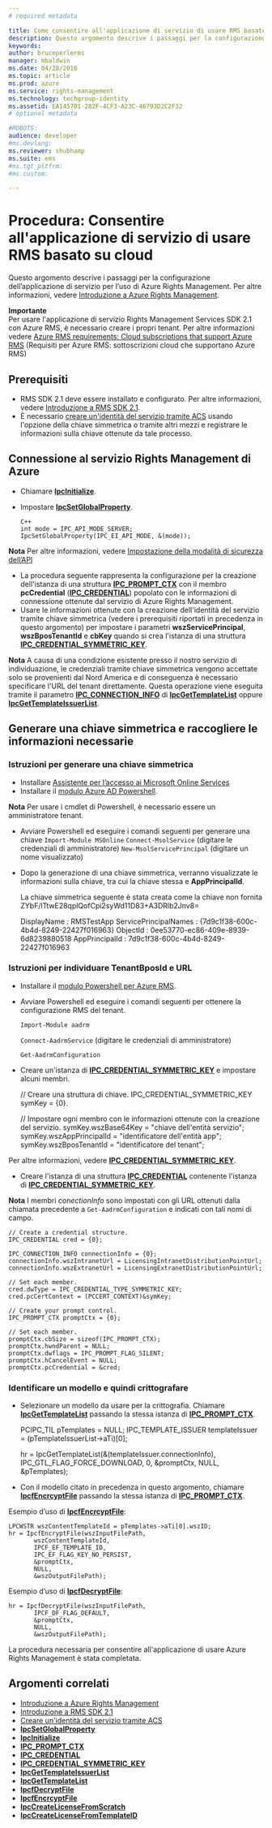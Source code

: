 ```yaml
---
# required metadata

title: Come consentire all'applicazione di servizio di usare RMS basato su cloud | Azure RMS
description: Questo argomento descrive i passaggi per la configurazione dell’applicazione di servizio per l’uso di Azure Rights Management.
keywords:
author: bruceperlerms
manager: mbaldwin
ms.date: 04/28/2016
ms.topic: article
ms.prod: azure
ms.service: rights-management
ms.technology: techgroup-identity
ms.assetid: EA1457D1-282F-4CF3-A23C-46793D2C2F32
# optional metadata

#ROBOTS:
audience: developer
#ms.devlang:
ms.reviewer: shubhamp
ms.suite: ems
#ms.tgt_pltfrm:
#ms.custom:

---
```


# Procedura: Consentire all'applicazione di servizio di usare RMS basato su cloud

Questo argomento descrive i passaggi per la configurazione dell’applicazione di servizio per l’uso di Azure Rights Management. Per altre informazioni, vedere [Introduzione a Azure Rights Management](https://technet.microsoft.com/en-us/library/jj585016.aspx).

**Importante**  
Per usare l'applicazione di servizio Rights Management Services SDK 2.1 con Azure RMS, è necessario creare i propri tenant. Per altre informazioni vedere [Azure RMS requirements: Cloud subscriptions that support Azure RMS](/rights-management/get-started/requirements-subscriptions.md) (Requisiti per Azure RMS: sottoscrizioni cloud che supportano Azure RMS)

## Prerequisiti

-   RMS SDK 2.1 deve essere installato e configurato. Per altre informazioni, vedere [Introduzione a RMS SDK 2.1](getting-started-with-ad-rms-2-0.md).
-   È necessario [creare un'identità del servizio tramite ACS](https://msdn.microsoft.com/en-us/library/gg185924.aspx) usando l'opzione della chiave simmetrica o tramite altri mezzi e registrare le informazioni sulla chiave ottenute da tale processo.

## Connessione al servizio Rights Management di Azure

-   Chiamare [**IpcInitialize**](/rights-management/sdk/2.1/api/win/functions#msipc_ipcinitialize).
-   Impostare [**IpcSetGlobalProperty**](/rights-management/sdk/2.1/api/win/functions#msipc_ipcsetglobalproperty).

        C++
        int mode = IPC_API_MODE_SERVER;
        IpcSetGlobalProperty(IPC_EI_API_MODE, &(mode));


  **Nota** Per altre informazioni, vedere [Impostazione della modalità di sicurezza dell’API](setting-the-api-security-mode-api-mode.md)

     
-   La procedura seguente rappresenta la configurazione per la creazione dell'istanza di una struttura [**IPC\_PROMPT\_CTX**](/rights-management/sdk/2.1/api/win/ipc_prompt_ctx#msipc_ipc_prompt_ctx) con il membro **pcCredential** ([**IPC\_CREDENTIAL**](/rights-management/sdk/2.1/api/win/ipc_credential#msipc_ipc_credential)) popolato con le informazioni di connessione ottenute dal servizio di Azure Rights Management.
-   Usare le informazioni ottenute con la creazione dell'identità del servizio tramite chiave simmetrica (vedere i prerequisiti riportati in precedenza in questo argomento) per impostare i parametri **wszServicePrincipal**, **wszBposTenantId** e **cbKey** quando si crea l'istanza di una struttura [**IPC\_CREDENTIAL\_SYMMETRIC\_KEY**](/rights-management/sdk/2.1/api/win/ipc_credential#msipc_ipc_credential_symmetric_key).

**Nota** A causa di una condizione esistente presso il nostro servizio di individuazione, le credenziali tramite chiave simmetrica vengono accettate solo se provenienti dal Nord America e di conseguenza è necessario specificare l'URL del tenant direttamente. Questa operazione viene eseguita tramite il parametro [**IPC\_CONNECTION\_INFO**](/rights-management/sdk/2.1/api/win/ipc_connection_info#msipc_ipc_connection_info) di [**IpcGetTemplateList**](/rights-management/sdk/2.1/api/win/functions#msipc_ipcgettemplatelist) oppure [**IpcGetTemplateIssuerList**](/rights-management/sdk/2.1/api/win/functions#msipc_ipcgettemplateissuerlist).

## Generare una chiave simmetrica e raccogliere le informazioni necessarie

### Istruzioni per generare una chiave simmetrica

-   Installare [Assistente per l’accesso ai Microsoft Online Services](http://go.microsoft.com/fwlink/p/?LinkID=286152)
-   Installare il [modulo Azure AD Powershell](https://bposast.vo.msecnd.net/MSOPMW/8073.4/amd64/AdministrationConfig-en.msi).

**Nota** Per usare i cmdlet di Powershell, è necessario essere un amministratore tenant.

-   Avviare Powershell ed eseguire i comandi seguenti per generare una chiave         `Import-Module MSOnline`
            `Connect-MsolService` (digitare le credenziali di amministratore)         `New-MsolServicePrincipal` (digitare un nome visualizzato)
-   Dopo la generazione di una chiave simmetrica, verranno visualizzate le informazioni sulla chiave, tra cui la chiave stessa e **AppPrincipalId**.


    La chiave simmetrica seguente è stata creata come la chiave non fornita ZYbF/lTtwE28qplQofCpi2syWd11D83+A3DRlb2Jnv8=

    DisplayName : RMSTestApp ServicePrincipalNames : {7d9c1f38-600c-4b4d-8249-22427f016963} ObjectId : 0ee53770-ec86-409e-8939-6d8239880518 AppPrincipalId : 7d9c1f38-600c-4b4d-8249-22427f016963


### Istruzioni per individuare **TenantBposId** e **URL**

-   Installare il [modulo Powershell per Azure RMS](https://technet.microsoft.com/en-us/library/jj585012.aspx).
-   Avviare Powershell ed eseguire i comandi seguenti per ottenere la configurazione RMS del tenant.

    `Import-Module aadrm`

    `Connect-AadrmService` (digitare le credenziali di amministratore)

    `Get-AadrmConfiguration`


-   Creare un'istanza di  [**IPC\_CREDENTIAL\_SYMMETRIC\_KEY**](/rights-management/sdk/2.1/api/win/ipc_credential#msipc_ipc_credential_symmetric_key) e impostare alcuni membri.

    // Creare una struttura di chiave.
    IPC_CREDENTIAL_SYMMETRIC_KEY symKey = {0}.

    // Impostare ogni membro con le informazioni ottenute con la creazione del servizio.
    symKey.wszBase64Key = "chiave dell'entità servizio"; symKey.wszAppPrincipalId = "identificatore dell'entità app"; symKey.wszBposTenantId = "identificatore del tenant";


Per altre informazioni, vedere [**IPC\_CREDENTIAL\_SYMMETRIC\_KEY**](/rights-management/sdk/2.1/api/win/ipc_credential#msipc_ipc_credential_symmetric_key).

-   Creare l'istanza di una struttura [**IPC\_CREDENTIAL**](/rights-management/sdk/2.1/api/win/ipc_credential#msipc_ipc_credential) contenente l'istanza di [**IPC\_CREDENTIAL\_SYMMETRIC\_KEY**](/rights-management/sdk/2.1/api/win/ipc_credential#msipc_ipc_credential_symmetric_key).

**Nota** I membri *conectionInfo* sono impostati con gli URL ottenuti dalla chiamata precedente a `Get-AadrmConfiguration` e indicati con tali nomi di campo.

    // Create a credential structure.
    IPC_CREDENTIAL cred = {0};

    IPC_CONNECTION_INFO connectionInfo = {0};
    connectionInfo.wszIntranetUrl = LicensingIntranetDistributionPointUrl;
    connectionInfo.wszExtranetUrl = LicensingExtranetDistributionPointUrl;

    // Set each member.
    cred.dwType = IPC_CREDENTIAL_TYPE_SYMMETRIC_KEY;
    cred.pcCertContext = (PCCERT_CONTEXT)&symKey;

    // Create your prompt control.
    IPC_PROMPT_CTX promptCtx = {0};

    // Set each member.
    promptCtx.cbSize = sizeof(IPC_PROMPT_CTX);
    promptCtx.hwndParent = NULL;
    promptCtx.dwflags = IPC_PROMPT_FLAG_SILENT;
    promptCtx.hCancelEvent = NULL;
    promptCtx.pcCredential = &cred;

### Identificare un modello e quindi crittografare

-   Selezionare un modello da usare per la crittografia.
    Chiamare [**IpcGetTemplateList**](/rights-management/sdk/2.1/api/win/functions#msipc_ipcgettemplatelist) passando la stessa istanza di [**IPC\_PROMPT\_CTX**](/rights-management/sdk/2.1/api/win/ipc_prompt_ctx#msipc_ipc_prompt_ctx).


    PCIPC_TIL pTemplates = NULL; IPC_TEMPLATE_ISSUER templateIssuer = (pTemplateIssuerList->aTi)[0];

    hr = IpcGetTemplateList(&(templateIssuer.connectionInfo),        IPC_GTL_FLAG_FORCE_DOWNLOAD,        0,        &promptCtx,        NULL,        &pTemplates);


-   Con il modello citato in precedenza in questo argomento, chiamare [**IpcfEncrcyptFile**](/rights-management/sdk/2.1/api/win/functions#msipc_ipcfencryptfile) passando la stessa istanza di [**IPC\_PROMPT\_CTX**](/rights-management/sdk/2.1/api/win/ipc_prompt_ctx#msipc_ipc_prompt_ctx).

Esempio d’uso di [**IpcfEncrcyptFile**](/rights-management/sdk/2.1/api/win/functions#msipc_ipcfencryptfile):

    LPCWSTR wszContentTemplateId = pTemplates->aTi[0].wszID;
    hr = IpcfEncryptFile(wszInputFilePath,
           wszContentTemplateId,
           IPCF_EF_TEMPLATE_ID,
           IPC_EF_FLAG_KEY_NO_PERSIST,
           &promptCtx,
           NULL,
           &wszOutputFilePath);

Esempio d’uso di [**IpcfDecryptFile**](/rights-management/sdk/2.1/api/win/functions#msipc_ipcfdecryptfile):

    hr = IpcfDecryptFile(wszInputFilePath,
           IPCF_DF_FLAG_DEFAULT,
           &promptCtx,
           NULL,
           &wszOutputFilePath);

La procedura necessaria per consentire all'applicazione di usare Azure Rights Management è stata completata.

## Argomenti correlati

* [Introduzione a Azure Rights Management](https://technet.microsoft.com/en-us/library/jj585016.aspx)
* [Introduzione a RMS SDK 2.1](getting-started-with-ad-rms-2-0.md)
* [Creare un'identità del servizio tramite ACS](https://msdn.microsoft.com/en-us/library/gg185924.aspx)
* [**IpcSetGlobalProperty**](/rights-management/sdk/2.1/api/win/functions#msipc_ipcsetglobalproperty)
* [**IpcInitialize**](/rights-management/sdk/2.1/api/win/functions#msipc_ipcinitialize)
* [**IPC\_PROMPT\_CTX**](/rights-management/sdk/2.1/api/win/ipc_prompt_ctx#msipc_ipc_prompt_ctx)
* [**IPC\_CREDENTIAL**](/rights-management/sdk/2.1/api/win/ipc_credential#msipc_ipc_credential)
* [**IPC\_CREDENTIAL\_SYMMETRIC\_KEY**](/rights-management/sdk/2.1/api/win/ipc_credential#msipc_ipc_credential_symmetric_key)
* [**IpcGetTemplateIssuerList**](/rights-management/sdk/2.1/api/win/functions#msipc_ipcgettemplateissuerlist)
* [**IpcGetTemplateList**](/rights-management/sdk/2.1/api/win/functions#msipc_ipcgettemplatelist)
* [**IpcfDecryptFile**](/rights-management/sdk/2.1/api/win/functions#msipc_ipcfdecryptfile)
* [**IpcfEncrcyptFile**](/rights-management/sdk/2.1/api/win/functions#msipc_ipcfencryptfile)
* [**IpcCreateLicenseFromScratch**](/rights-management/sdk/2.1/api/win/functions#msipc_ipccreatelicensefromscratch)
* [**IpcCreateLicenseFromTemplateID**](/rights-management/sdk/2.1/api/win/functions#msipc_ipccreatelicensefromtemplateid)
 

 


<!--HONumber=Jun16_HO2-->


